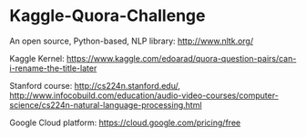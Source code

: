 # Kaggle-Quora-Challenge
An open source, Python-based, NLP library:  http://www.nltk.org/

Kaggle Kernel:                              https://www.kaggle.com/edoarad/quora-question-pairs/can-i-rename-the-title-later

Stanford course:                            http://cs224n.stanford.edu/,  http://www.infocobuild.com/education/audio-video-courses/computer-science/cs224n-natural-language-processing.html

Google Cloud platform:                      https://cloud.google.com/pricing/free



